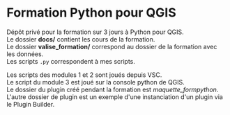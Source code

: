 # Formation Python pour QGIS

Dépôt privé pour la formation sur 3 jours à Python pour QGIS.  
Le dossier **docs/** contient les cours de la formation.  
Le dossier **valise_formation/** correspond au dossier de la formation avec les données.  
Les scripts `.py` correspondent à mes scripts.  

Les scripts des modules 1 et 2 sont joués depuis VSC.  
Le script du module 3 est joué sur la console python de QGIS.  
Le dossier du plugin créé pendant la formation est *maquette_formpython*.  
L'autre dossier de plugin est un exemple d'une instanciation d'un plugin via le Plugin Builder.  